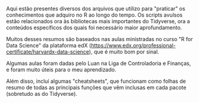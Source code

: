 Aqui estão presentes diversos dos arquivos que utilizo para "praticar" os conhecimentos que adquiro no R ao longo do tempo. Os scripts avulsos estão relacionados ora às bibliotecas mais importantes do Tidyverse, ora a conteúdos específicos dos quais foi necessário maior aprofundamento. 

Muitos desses resumos são baseados nas aulas ministradas no curso "R for Data Science" da plataforma edX (https://www.edx.org/professional-certificate/harvardx-data-science), que é muito bom por sinal.

Algumas aulas foram dadas pelo Luan na Liga de Controladoria e Finanças, e foram muito úteis para o meu aprendizado. 

Além disso, incluí algumas "cheatsheets", que funcionam como folhas de resumo de todas as principais funções que vêm inclusas em cada pacote (sobretudo as do Tidyverse).   

